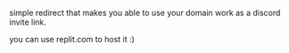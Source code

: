 simple redirect that makes you able to use your domain work as a discord invite link. 

you can use replit.com to host it :)
